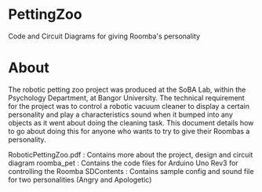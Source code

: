 # PettingZoo
Code and Circuit Diagrams for giving Roomba's personality

# About
The robotic petting zoo project was produced at the SoBA Lab, within the Psychology Department, at Bangor University. The technical requirement for the project was to control a robotic vacuum cleaner to display a certain personality and play a characteristics sound when it bumped into any objects as it went about doing the cleaning task. This document details how to go about doing this for anyone who wants to try to give their Roombas a personality.

RoboticPettingZoo.pdf  : Contains more about the project, design and circuit diagram
roomba_pet             : Contains the code files for Arduino Uno Rev3 for controlling the Roomba
SDContents             : Contains sample config and sound file for two personalities (Angry and Apologetic)
